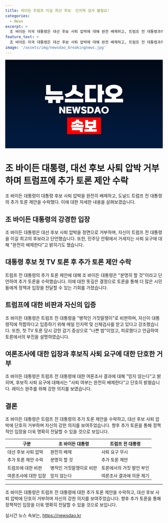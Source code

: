 ```yaml
---
title: 바이든 트럼프 이길 최선 후보  인지력 검사 불필요!
categories:
  - News
excerpt: >
  조 바이든 미국 대통령은 대선 후보 사퇴 압박에 대해 완전 배제하고, 트럼프 전 대통령과의 추가 토론을 제안에 또 할 것이라고 밝혔다. 바이든 대통령은 인터뷰에서 트럼프 전 대통령을 이길 최고의 후보라고 주장하며, 고령과 인지력 논란에 대한 독립적인 신체검사 제안을 거부했다. 또한 토론에서의 공격과 비판에 대해 강하게 반박하며, 자신의 대통령 직 적합성을 강조하고 클릭을 유도한다.
feature_text: >
  조 바이든 미국 대통령은 대선 후보 사퇴 압박에 대해 완전 배제하고, 트럼프 전 대통령과의 추가 토론을 제안에 또 할 것이라고 밝혔다. 바이든 대통령은 인터뷰에서 트럼프 전 대통령을 이길 최고의 후보라고 주장하며, 고령과 인지력 논란에 대한 독립적인 신체검사 제안을 거부했다. 또한 토론에서의 공격과 비판에 대해 강하게 반박하며, 자신의 대통령 직 적합성을 강조하고 클릭을 유도한다.
image: '/assets/img/newsdao_breakingnews.jpg'
---
```


<p><img src="/assets/img/newsdao_breakingnews.jpg" alt="pcversion 속보" /></p>

<h1>조 바이든 대통령, 대선 후보 사퇴 압박 거부하며 트럼프에 추가 토론 제안 수락</h1>

<p>조 바이든 대통령이 대통령 후보 사퇴 압박을 완전히 배제하고, 도널드 트럼프 전 대통령의 추가 토론 제안을 수락했다. 이에 대한 자세한 내용을 살펴보겠습니다.</p>

<h2 data-ke-size="size26">조 바이든 대통령의 강경한 입장</h2>

<p data-ke-size="size16">조 바이든 대통령은 대선 후보 사퇴 압박을 정면으로 거부하며, 자신이 트럼프 전 대통령을 이길 최고의 후보라고 단언했습니다. 또한, 민주당 안팎에서 거세지는 사퇴 요구에 대해 "완전히 배제한다"고 밝히기도 했습니다.</p>

<h2 data-ke-size="size26">대통령 후보 첫 TV 토론 후 추가 토론 제안 수락</h2>

<p data-ke-size="size16">트럼프 전 대통령의 추가 토론 제안에 대해 조 바이든 대통령은 "분명히 할 것"이라고 단언하여 추가 토론을 수락했습니다. 이에 대한 뜻깊은 결정으로 토론을 통해 더 많은 시민들에게 정책과 입장을 전달할 수 있는 기회를 가졌습니다.</p>

<h2 data-ke-size="size26">트럼프에 대한 비판과 자신의 입증</h2>

<p data-ke-size="size16">조 바이든 대통령은 트럼프 전 대통령을 "병적인 거짓말쟁이"로 비판하며, 자신이 대통령직에 적합하다고 입증하기 위해 매일 인지력 및 신체검사를 받고 있다고 강조했습니다. 또한, 첫 TV 토론 당시 강한 감기 증상으로 "나쁜 밤"이었고, 피로했다고 언급하여 토론에서의 부진을 설명하였습니다.</p>

<h2 data-ke-size="size26">여론조사에 대한 입장과 후보직 사퇴 요구에 대한 단호한 거부</h2>

<p data-ke-size="size16">조 바이든 대통령은 트럼프 전 대통령에 대한 여론조사 결과에 대해 "믿지 않는다"고 밝히며, 후보직 사퇴 요구에 대해서는 "사퇴 여부는 완전히 배제한다"고 단호히 밝혔습니다. 레이스 완주를 위해 강한 의지를 보였습니다.</p>

<h2 data-ke-size="size26">결론</h2>

<p data-ke-size="size16">조 바이든 대통령은 트럼프 전 대통령의 추가 토론 제안을 수락하고, 대선 후보 사퇴 압박에 단호히 거부하며 자신의 강한 의지를 보여주었습니다. 향후 추가 토론을 통해 정책적인 입장을 더욱 명확히 전달할 수 있을 것으로 보입니다.</p>

<table>
  <thead>
    <tr>
      <th>구분</th>
      <th>조 바이든 대통령</th>
      <th>트럼프 전 대통령</th>
    </tr>
  </thead>
  <tbody>
    <tr>
      <td>대선 후보 사퇴 압박</td>
      <td>완전히 배제</td>
      <td>사퇴 요구 무시</td>
    </tr>
    <tr>
      <td>추가 토론 제안 수락</td>
      <td>분명히 할 것</td>
      <td>추가 토론 제안</td>
    </tr>
    <tr>
      <td>트럼프에 대한 비판</td>
      <td>병적인 거짓말쟁이로 비판</td>
      <td>토론에서의 거짓 발언 부인</td>
    </tr>
    <tr>
      <td>여론조사에 대한 입장</td>
      <td>믿지 않는다</td>
      <td>여론조사 결과에 의문 제기</td>
    </tr>
  </tbody>
</table>

<hr>

<p>조 바이든 대통령은 트럼프 전 대통령에 대한 추가 토론 제안을 수락하고, 대선 후보 사퇴 압박에 단호히 거부하며 자신의 강한 의지를 보여주었습니다. 향후 추가 토론을 통해 정책적인 입장을 더욱 명확히 전달할 수 있을 것으로 보입니다.</p>
실시간 뉴스 속보는, <a href="https://newsdao.kr" rel="dofollow">https://newsdao.kr</a>


